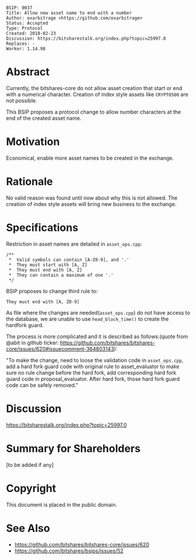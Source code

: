     BSIP: 0037
    Title: Allow new asset name to end with a number
    Author: oxarbitrage <https://github.com/oxarbitrage>
    Status: Accepted
    Type: Protocol
    Created: 2018-02-23
    Discussion: https://bitsharestalk.org/index.php?topic=25997.0
    Replaces: -
    Worker: 1.14.98

# Abstract

Currently, the bitshares-core do not allow asset creation that start or end with a numerical character. Creation of index style assets like `CRYPTO500` are not possible.

This BSIP proposes a protocol change to allow number characters at the end of the created asset name.

# Motivation

Economical, enable more asset names to be created in the exchange.


# Rationale

No valid reason was found until now about why this is not allowed. The creation of index style assets will bring new business to the exchange.

# Specifications

Restriction in asset names are detailed in `asset_ops.cpp`:

```
/**
 *  Valid symbols can contain [A-Z0-9], and '.'
 *  They must start with [A, Z]
 *  They must end with [A, Z]
 *  They can contain a maximum of one '.'
 */
 ```
 
 BSIP proposes to change third rule to:
 
 `They must end with [A, Z0-9]`
 
As file where the changes are needed(`asset_ops.cpp`) do not have access to the database, we are unable to use `head_block_time()` to create the hardfork guard.

The process is more complicated and it is described as follows:(quote from @abit in github ticker: https://github.com/bitshares/bitshares-core/issues/620#issuecomment-364803143):

"To make the change, need to loose the validation code in `asset_ops.cpp`, add a hard fork guard code with original rule to asset_evaluator to make sure no rule change before the hard fork, add corresponding hard fork guard code in proposal_evaluator. After hard fork, those hard fork guard code can be safely removed."
 
# Discussion

https://bitsharestalk.org/index.php?topic=25997.0

# Summary for Shareholders

[to be added if any]

# Copyright

This document is placed in the public domain.

# See Also

* https://github.com/bitshares/bitshares-core/issues/620
* https://github.com/bitshares/bsips/issues/52
